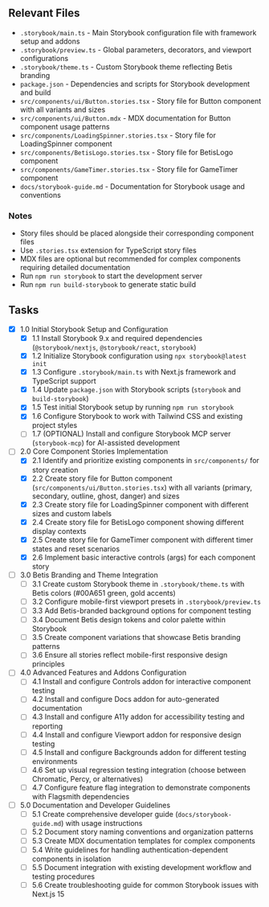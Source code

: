 ## Relevant Files

- `.storybook/main.ts` - Main Storybook configuration file with framework setup and addons
- `.storybook/preview.ts` - Global parameters, decorators, and viewport configurations
- `.storybook/theme.ts` - Custom Storybook theme reflecting Betis branding
- `package.json` - Dependencies and scripts for Storybook development and build
- `src/components/ui/Button.stories.tsx` - Story file for Button component with all variants and sizes
- `src/components/ui/Button.mdx` - MDX documentation for Button component usage patterns
- `src/components/LoadingSpinner.stories.tsx` - Story file for LoadingSpinner component
- `src/components/BetisLogo.stories.tsx` - Story file for BetisLogo component
- `src/components/GameTimer.stories.tsx` - Story file for GameTimer component
- `docs/storybook-guide.md` - Documentation for Storybook usage and conventions

### Notes

- Story files should be placed alongside their corresponding component files
- Use `.stories.tsx` extension for TypeScript story files
- MDX files are optional but recommended for complex components requiring detailed documentation
- Run `npm run storybook` to start the development server
- Run `npm run build-storybook` to generate static build

## Tasks

- [x] 1.0 Initial Storybook Setup and Configuration
  - [x] 1.1 Install Storybook 9.x and required dependencies (`@storybook/nextjs`, `@storybook/react`, `storybook`)
  - [x] 1.2 Initialize Storybook configuration using `npx storybook@latest init`
  - [x] 1.3 Configure `.storybook/main.ts` with Next.js framework and TypeScript support
  - [x] 1.4 Update `package.json` with Storybook scripts (`storybook` and `build-storybook`)
  - [x] 1.5 Test initial Storybook setup by running `npm run storybook`
  - [x] 1.6 Configure Storybook to work with Tailwind CSS and existing project styles
  - [ ] 1.7 (OPTIONAL) Install and configure Storybook MCP server (`storybook-mcp`) for AI-assisted development

- [ ] 2.0 Core Component Stories Implementation
  - [x] 2.1 Identify and prioritize existing components in `src/components/` for story creation
  - [x] 2.2 Create story file for Button component (`src/components/ui/Button.stories.tsx`) with all variants (primary, secondary, outline, ghost, danger) and sizes
  - [x] 2.3 Create story file for LoadingSpinner component with different sizes and custom labels
  - [x] 2.4 Create story file for BetisLogo component showing different display contexts
  - [x] 2.5 Create story file for GameTimer component with different timer states and reset scenarios
  - [x] 2.6 Implement basic interactive controls (args) for each component story

- [ ] 3.0 Betis Branding and Theme Integration
  - [ ] 3.1 Create custom Storybook theme in `.storybook/theme.ts` with Betis colors (#00A651 green, gold accents)
  - [ ] 3.2 Configure mobile-first viewport presets in `.storybook/preview.ts`
  - [ ] 3.3 Add Betis-branded background options for component testing
  - [ ] 3.4 Document Betis design tokens and color palette within Storybook
  - [ ] 3.5 Create component variations that showcase Betis branding patterns
  - [ ] 3.6 Ensure all stories reflect mobile-first responsive design principles

- [ ] 4.0 Advanced Features and Addons Configuration
  - [ ] 4.1 Install and configure Controls addon for interactive component testing
  - [ ] 4.2 Install and configure Docs addon for auto-generated documentation
  - [ ] 4.3 Install and configure A11y addon for accessibility testing and reporting
  - [ ] 4.4 Install and configure Viewport addon for responsive design testing
  - [ ] 4.5 Install and configure Backgrounds addon for different testing environments
  - [ ] 4.6 Set up visual regression testing integration (choose between Chromatic, Percy, or alternatives)
  - [ ] 4.7 Configure feature flag integration to demonstrate components with Flagsmith dependencies

- [ ] 5.0 Documentation and Developer Guidelines
  - [ ] 5.1 Create comprehensive developer guide (`docs/storybook-guide.md`) with usage instructions
  - [ ] 5.2 Document story naming conventions and organization patterns
  - [ ] 5.3 Create MDX documentation templates for complex components
  - [ ] 5.4 Write guidelines for handling authentication-dependent components in isolation
  - [ ] 5.5 Document integration with existing development workflow and testing procedures
  - [ ] 5.6 Create troubleshooting guide for common Storybook issues with Next.js 15
